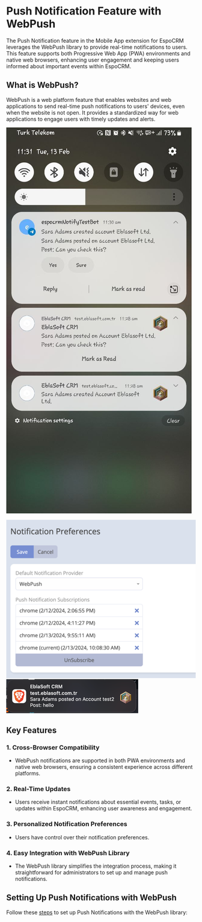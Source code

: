 # Push Notification Feature with WebPush

The Push Notification feature in the Mobile App extension for EspoCRM leverages the WebPush library to provide real-time
notifications to users. This feature supports both Progressive Web App (PWA) environments and native web browsers,
enhancing user engagement and keeping users informed about important events within EspoCRM.

## What is WebPush?

WebPush is a web platform feature that enables websites and web applications to send real-time push notifications to
users' devices, even when the website is not open. It provides a standardized way for web applications to engage users
with timely updates and alerts.

![img.jpg](../../../../_static/images/espocrm-extensions/mobile-app/webpush/img_2.jpg)

![img.png](../../../../_static/images/espocrm-extensions/mobile-app/webpush/img.png)
<br>
![img.png](../../../../_static/images/espocrm-extensions/mobile-app/webpush/img_1.png)

## Key Features

### 1. Cross-Browser Compatibility

- WebPush notifications are supported in both PWA environments and native web browsers, ensuring a consistent experience
  across different platforms.

### 2. Real-Time Updates

- Users receive instant notifications about essential events, tasks, or updates within EspoCRM, enhancing user awareness
  and engagement.

### 3. Personalized Notification Preferences

- Users have control over their notification preferences.

### 4. Easy Integration with WebPush Library

- The WebPush library simplifies the integration process, making it straightforward for administrators to set up and
  manage push notifications.

## Setting Up Push Notifications with WebPush

Follow these [steps](setup.md) to set up Push Notifications with the WebPush library:
